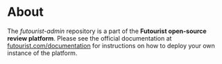 # About

The *futourist-admin* repository is a part of the **Futourist open-source review platform**. Please see the official documentation at [futourist.com/documentation](https://futourist.com/documentation) for instructions on how to deploy your own instance of the platform.
